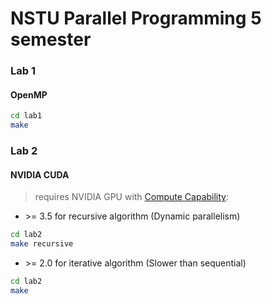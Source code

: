 # NSTU Parallel Programming 5 semester

### Lab 1

#### OpenMP

```bash
cd lab1
make
```

### Lab 2

#### NVIDIA CUDA

> requires NVIDIA GPU with [Compute Capability](https://en.wikipedia.org/wiki/CUDA#GPUs_supported):

- \>= 3.5 for recursive algorithm (Dynamic parallelism)

```bash
cd lab2
make recursive
```

- \>= 2.0 for iterative algorithm (Slower than sequential)

```bash
cd lab2
make
```